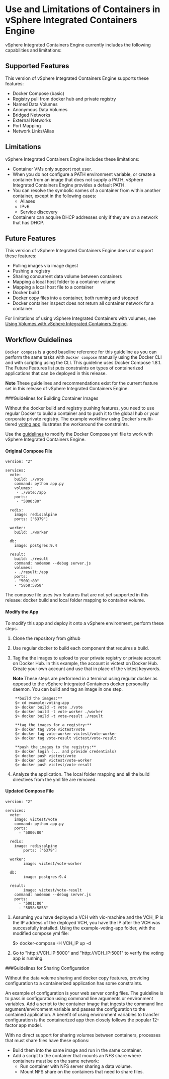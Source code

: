 # Use and Limitations of Containers in vSphere Integrated Containers Engine

vSphere Integrated Containers Engine currently includes the following capabilities and limitations:

## Supported Features
This version of vSphere Integrated Containers Engine supports these features:

- Docker Compose (basic)
- Registry pull from docker hub and private registry
- Named Data Volumes
- Anonymous Data Volumes
- Bridged Networks
- External Networks
- Port Mapping
- Network Links/Alias

## Limitations
vSphere Integrated Containers Engine includes these limitations:

- Container VMs only support root user.
- When you do not configure a PATH environment variable, or create a container from an image that does not supply a PATH, vSphere Integrated Containers Engine provides a default PATH.
- You can resolve the symbolic names of a container from within another container, except in the following cases:
	- Aliases
	- IPv6
	- Service discovery
- Containers can acquire DHCP addresses only if they are on a network that has DHCP.

## Future Features

This version of vSphere Integrated Containers Engine does not support these features:

- Pulling images via image digest 
- Pushing a registry
- Sharing concurrent data volume between containers
- Mapping a local host folder to a container volume
- Mapping a local host file to a container
- Docker build
- Docker copy files into a container, both running and stopped
- Docker container inspect does not return all container network for a container

For limitations of using vSphere Integrated Containers with volumes, see [Using Volumes with vSphere Integrated Containers Engine](using_volumes_with_vic.md).

## Workflow Guidelines

`Docker compose` is a good baseline reference for this guideline as you can perform the same tasks with `Docker compose` manually using the Docker CLI and with scripting using the CLI. This guideline uses Docker Compose 1.8.1. The Future Features list puts constraints on types of containerized applications that can be deployed in this release.

**Note** These guidelines and recommendations exist for the current feature set in this release of vSphere Integrated Containers Engine.

###Guidelines for Building Container Images

Without the docker build and registry pushing features, you need to use regular Docker to build a container and to push it to the global hub or your corporate private registry. The example workflow using Docker's multi-tiered [voting app](https://github.com/docker/example-voting-app) illustrates the workaround the constraints.

Use the [guidelines](README.md) to modify the Docker Compose yml file to work with vSphere Integrated Containers Engine.

#### Original Compose File

    version: "2"
    
    services:
      vote:
        build: ./vote
        command: python app.py
        volumes:
         - ./vote:/app
        ports:
         - "5000:80"
    
      redis:
        image: redis:alpine
        ports: ["6379"]
    
      worker:
        build: ./worker
    
      db:
        image: postgres:9.4
    
      result:
        build: ./result
        command: nodemon --debug server.js
        volumes:
        - ./result:/app
        ports:
        - "5001:80"
        - "5858:5858"


The compose file uses two features that are not yet supported in this release: docker build and local folder mapping to container volume.  

#### Modify the App

To modify this app and deploy it onto a vSphere environment, perform these steps.

1. Clone the repository from github
2. Use regular docker to build each component that requires a build.
3. Tag the the images to upload to your private registry or private account on Docker Hub. In this example, the account is victest on Docker Hub. Create your own account and use that in place of the victest keywords.  

	**Note** These steps are performed in a terminal using regular docker as opposed to the vSphere Integrated Containers docker personality daemon. You can build and tag an image in one step.

    	**build the images:**  
    	$> cd example-voting-app  
    	$> docker build -t vote ./vote  
    	$> docker build -t vote-worker ./worker  
    	$> docker build -t vote-result ./result  
    
    	**tag the images for a registry:**  
    	$> docker tag vote victest/vote  
    	$> docker tag vote-worker victest/vote-worker  
    	$> docker tag vote-result victest/vote-result  
    
    	**push the images to the registry:**  
    	$> docker login (... and provide credentials)  
    	$> docker push victest/vote  
    	$> docker push victest/vote-worker  
    	$> docker push victest/vote-result  

4. Analyze the application. The local folder mapping and all the build directives from the yml file are removed. 

#### Updated Compose File

    version: "2"
    
    services:
      vote:
    	image: victest/vote
    	command: python app.py
    	ports:
    	  - "5000:80"
    
      redis:
    	image: redis:alpine
       		ports: ["6379"]
    
      worker:
       		image: victest/vote-worker
    
      db:
       		image: postgres:9.4
    
      result:
       		image: victest/vote-result
    	command: nodemon --debug server.js
    	ports:
    	  - "5001:80"
    	  - "5858:5858"

1. Assuming you have deployed a VCH with vic-machine and the VCH_IP is the IP address of the deployed VCH, you have the IP after the VCH was successfully installed. Using the example-voting-app folder, with the modified compose yml file:

	$> docker-compose -H VCH_IP up -d

2. Go to "http://VCH_IP:5000" and "http://VCH_IP:5001" to verify the voting app is running.

###Guidelines for Sharing Configuration

Without the data volume sharing and docker copy features, providing configuration to a containerized application has some constraints. 

An example of configuration is your web server config files. The guideline is to pass in configuration using command line arguments or environment variables. Add a script to the container image that ingests the command line argument/environment variable and passes the configuration to the contained application. A benefit of using environment variables to transfer configuration is the containerized app then closely follows the popular 12-factor app model.

With no direct support for sharing volumes between containers, processes that must share files have these options:

- Build them into the same image and run in the same container.
- Add a script to the container that mounts an NFS share where containers must be on the same network:
	- Run container with NFS server sharing a data volume.
	- Mount NFS share on the containers that need to share files.
